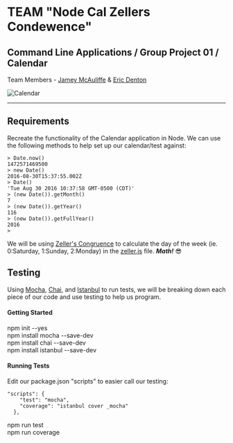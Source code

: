 # TEAM "Node Cal Zellers Condewence"
## Command Line Applications / Group Project 01 / Calendar

Team Members - [Jamey McAuliffe](https://github.com/JameyMcAuliffe) & [Eric Denton](https://github.com/iamericanartist)  

![Calendar](calendarScrn.jpg?raw=true "Calendar Screenshot")
***

## Requirements
Recreate the functionality of the Calendar application in Node. 
We can use the following methods to help set up our calendar/test against:
```
> Date.now()
1472571469500
> new Date()
2016-08-30T15:37:55.002Z
> Date()
'Tue Aug 30 2016 10:37:58 GMT-0500 (CDT)'
> (new Date()).getMonth()
7
> (new Date()).getYear()
116
> (new Date()).getFullYear()
2016
> 
```

We will be using [Zeller's Congruence](https://en.wikipedia.org/wiki/Zeller%27s_congruence) to calculate the day of the week (ie. 0:Saturday, 1:Sunday, 2:Monday) in the [zeller.js](https://github.com/nss-day-cohort-14/node-cal-zeller-s-condewence/blob/master/lib/zeller.js) file. ***Math!*** :sunglasses:

## Testing
Using [Mocha](https://mochajs.org/), [Chai](http://chaijs.com/), and [Istanbul](https://github.com/gotwarlost/istanbul) to run tests, we will be breaking down each piece of our
code and use testing to help us program.  

#### Getting Started
npm init --yes  
npm install mocha --save-dev   
npm install chai --save-dev  
npm install istanbul --save-dev  

#### Running Tests
Edit our package.json "scripts" to easier call our testing:  
```
"scripts": {
    "test": "mocha",
    "coverage": "istanbul cover _mocha"
  },
```  

npm run test  
npm run coverage
